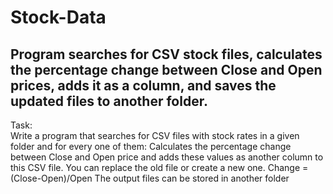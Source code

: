 # Stock-Data
## Program searches for CSV stock files, calculates the percentage change between Close and Open prices, adds it as a column, and saves the updated files to another folder.
Task:  
Write a program that searches for CSV files with stock rates in a given folder and for every one of them:
Calculates the percentage change between Close and Open price and adds these values as another column to this CSV file.
You can replace the old file or create a new one.
Change = (Close-Open)/Open
The output files can be stored in another folder
